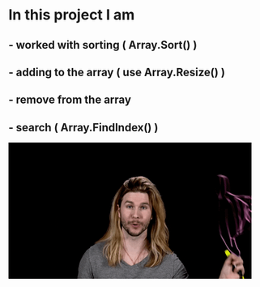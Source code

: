 ﻿# In this project I am
## - worked with sorting ( Array.Sort() )
## - adding to the array ( use Array.Resize() )
## - remove from the array
## - search ( Array.FindIndex() )
![alt_text](https://github.com/VadimChorrny/C-TASK/blob/master/Library/Sorting%20Harry%20Potter%20GIF%20by%20Because%20Science%20-%20Find%20%26%20Share%20on%20GIPHY.gif "It's sorting :D ")
